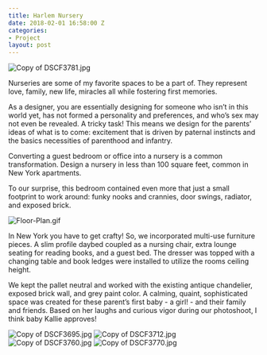 ```yaml
---
title: Harlem Nursery
date: 2018-02-01 16:58:00 Z
categories:
- Project
layout: post
---
```


![Copy of DSCF3781.jpg](/uploads/Copy%20of%20DSCF3781.jpg)

Nurseries are some of my favorite spaces to be a part of. They represent love, family, new life, miracles all while fostering first memories. 
 
As a designer, you are essentially designing for someone who isn’t in this world yet, has not formed a personality and preferences, and who’s sex may not even be revealed. A tricky task! This means we design for the parents’ ideas of what is to come: excitement that is driven by paternal instincts and the basics necessities of parenthood and infantry.
 
Converting a guest bedroom or office into a nursery is a common transformation. Design a nursery in less than 100 square feet, common in New York apartments.
 
To our surprise, this bedroom contained even more that just a small footprint to work around: funky nooks and crannies, door swings, radiator, and exposed brick.  

![Floor-Plan.gif](/uploads/Floor-Plan.gif)

In New York you have to get crafty! So, we incorporated multi-use furniture pieces. A slim profile daybed coupled as a nursing chair, extra lounge seating for reading books, and a guest bed. The dresser was topped with a changing table and book ledges were installed to utilize the rooms ceiling height. 
 
We kept the pallet neutral and worked with the existing antique chandelier, exposed brick wall, and grey paint color. A calming, quaint, sophisticated space was created for these parent’s first baby - a girl! - and their family and friends. Based on her laughs and curious vigor during our photoshoot, I think baby Kallie approves! 

![Copy of DSCF3695.jpg](/uploads/Copy%20of%20DSCF3695.jpg)
![Copy of DSCF3712.jpg](/uploads/Copy%20of%20DSCF3712.jpg)
![Copy of DSCF3760.jpg](/uploads/Copy%20of%20DSCF3760.jpg)
![Copy of DSCF3770.jpg](/uploads/Copy%20of%20DSCF3770.jpg)

